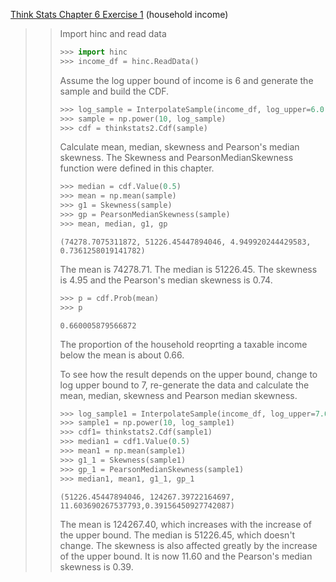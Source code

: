 [Think Stats Chapter 6 Exercise 1](http://greenteapress.com/thinkstats2/html/thinkstats2007.html#toc60) (household income)

>> Import hinc and read data
>> ```python
>> >>> import hinc
>> >>> income_df = hinc.ReadData()
>> ```
>> Assume the log upper bound of income is 6 and generate the sample and build the CDF.
>> ```python
>> >>> log_sample = InterpolateSample(income_df, log_upper=6.0)
>> >>> sample = np.power(10, log_sample)
>> >>> cdf = thinkstats2.Cdf(sample)
>> ```
>> Calculate mean, median, skewness and Pearson's median skewness. The Skewness and PearsonMedianSkewness function were defined in this chapter. 
>> ```python
>> >>> median = cdf.Value(0.5)
>> >>> mean = np.mean(sample)
>> >>> g1 = Skewness(sample)
>> >>> gp = PearsonMedianSkewness(sample)
>> >>> mean, median, g1, gp
>> ```
>> ```
>> (74278.7075311872, 51226.45447894046, 4.949920244429583, 0.7361258019141782)
>> ```
>> The mean is 74278.71. The median is 51226.45. The skewness is 4.95 and the Pearson's median skewness is 0.74.
>> ```python
>> >>> p = cdf.Prob(mean)
>> >>> p
>> ```
>> ```
>> 0.660005879566872
>> ```
>> The proportion of the household reoprting a taxable income below the mean is about 0.66. 
>>  
>> To see how the result depends on the upper bound, change to log upper bound to 7, re-generate the data and calculate the mean, median, skewness and Pearson median skewness.
>> ```python
>> >>> log_sample1 = InterpolateSample(income_df, log_upper=7.0)
>> >>> sample1 = np.power(10, log_sample1)
>> >>> cdf1= thinkstats2.Cdf(sample1)
>> >>> median1 = cdf1.Value(0.5)
>> >>> mean1 = np.mean(sample1)
>> >>> g1_1 = Skewness(sample1)
>> >>> gp_1 = PearsonMedianSkewness(sample1)
>> >>> median1, mean1, g1_1, gp_1
>> ```
>> ```
>> (51226.45447894046, 124267.39722164697, 11.603690267537793,0.39156450927742087)
>> ```
>> The mean is 124267.40, which increases with the increase of the upper bound. The median is 51226.45, which doesn't change. The skewness is also affected greatly by the increase of the upper bound. It is now 11.60 and the Pearson's median skewness is 0.39.


